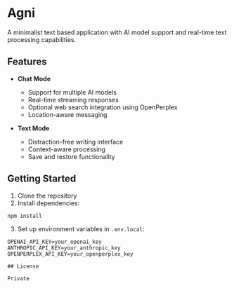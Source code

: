 # Agni

A minimalist text based application with AI model support and real-time text processing capabilities.

## Features

- **Chat Mode**

  - Support for multiple AI models
  - Real-time streaming responses
  - Optional web search integration using OpenPerplex
  - Location-aware messaging

- **Text Mode**
  - Distraction-free writing interface
  - Context-aware processing
  - Save and restore functionality

## Getting Started

1. Clone the repository
2. Install dependencies:

```bash
npm install
```

3. Set up environment variables in `.env.local`:

```env
OPENAI_API_KEY=your_openai_key
ANTHROPIC_API_KEY=your_anthropic_key
OPENPERPLEX_API_KEY=your_openperplex_key

## License

Private
```
